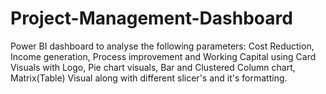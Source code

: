 # Project-Management-Dashboard
Power BI dashboard to analyse the following parameters: Cost Reduction, Income generation, Process improvement and Working Capital using Card Visuals with Logo, Pie chart visuals, Bar and Clustered Column chart, Matrix(Table) Visual along with different slicer's and it's formatting.
